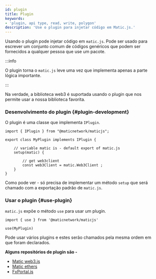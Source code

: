 ```yaml
---
id: plugin
title: Plugin
keywords:
- 'plugin, api type, read, write, polygon'
description: 'Use o plugin para injetar código em Matic.js.'
---
```


Usando o plugin pode injetar código em `matic.js`. Pode ser usado para escrever um conjunto comum de códigos genéricos que podem ser fornecidos a qualquer pessoa que use um pacote.

:::info

O plugin torna o `matic.js` leve uma vez que implementa apenas a parte lógica importante.

:::

Na verdade, a biblioteca web3 é suportada usando o plugin que nos permite usar a nossa biblioteca favorita.

### Desenvolvimento do plugin {#plugin-development}

O plugin é uma classe que implementa `IPlugin`.

```
import { IPlugin } from "@maticnetwork/maticjs";

export class MyPlugin implements IPlugin {

    // variable matic is - default export of matic.js
    setup(matic) {

        // get web3client
        const web3Client = matic.Web3Client ;
    }
}
```

Como pode ver - só precisa de implementar um método `setup` que será chamado com a exportação padrão de `matic.js`.

### Usar o plugin {#use-plugin}

`matic.js` expõe o método `use` para usar um plugin.

```
import { use } from '@maticnetwork/maticjs'

use(MyPlugin)
```

Pode usar vários plugins e estes serão chamados pela mesma ordem em que foram declarados.

**Alguns repositórios de plugin são -**

- [Matic web3.js](https://github.com/maticnetwork/maticjs-web3)
- [Matic ethers](https://github.com/maticnetwork/maticjs-ethers)
- [FxPortal.js](https://github.com/maticnetwork/fx-portal.js)
